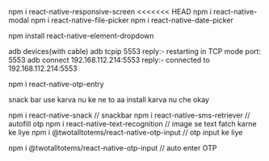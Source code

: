 npm i react-native-responsive-screen
<<<<<<< HEAD
npm i react-native-modal
npm i react-native-file-picker
npm i react-native-date-picker



npm install react-native-element-dropdown

adb devices(with cable)
adb tcpip 5553 reply:- restarting in TCP mode port: 5553
adb connect 192.168.112.214:5553 reply:- connected to 192.168.112.214:5553




npm i react-native-otp-entry



snack bar use karva nu ke ne to aa install karva nu che okay

npm i react-native-snack     // snackbar 
npm i react-native-sms-retriever    // autofill otp
npm i react-native-text-recognition   // image se text fatch karne ke liye
npm i @twotalltotems/react-native-otp-input    // otp input ke liye

npm i @twotalltotems/react-native-otp-input // auto enter OTP


